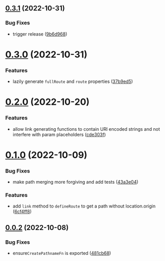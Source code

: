 ## [0.3.1](https://github.com/erictooth/define-route/compare/v0.3.0...v0.3.1) (2022-10-31)


### Bug Fixes

* trigger release ([9b6d968](https://github.com/erictooth/define-route/commit/9b6d9682f200a06ee2941f9c6e6c614c6c8bf424))

# [0.3.0](https://github.com/erictooth/define-route/compare/v0.2.0...v0.3.0) (2022-10-31)


### Features

* lazily generate `fullRoute` and `route` properties ([37b9ed5](https://github.com/erictooth/define-route/commit/37b9ed5ea56e9016c4d73983eff0110c7d044d1e))

# [0.2.0](https://github.com/erictooth/define-route/compare/v0.1.0...v0.2.0) (2022-10-20)


### Features

* allow link generating functions to contain URI encoded strings and not interfere with param placeholders ([cde303f](https://github.com/erictooth/define-route/commit/cde303fe104bd4d49d9f9735c9aa3b0100c97ea8))

# [0.1.0](https://github.com/erictooth/define-route/compare/v0.0.2...v0.1.0) (2022-10-09)


### Bug Fixes

* make path merging more forgiving and add tests ([43a3e04](https://github.com/erictooth/define-route/commit/43a3e045d12f12b74948ce248e45d06412ab06e2))


### Features

* add `link` method to `defineRoute` to get a path without location.origin ([6cf4ff8](https://github.com/erictooth/define-route/commit/6cf4ff8b352fb53b7e1550300960ba9b06f943d2))

## [0.0.2](https://github.com/erictooth/define-route/compare/v0.0.1...v0.0.2) (2022-10-08)


### Bug Fixes

* ensure`CreatePathnameFn` is exported ([481cb68](https://github.com/erictooth/define-route/commit/481cb6857efd72b3631a71e4c1bf47af62359cdc))
